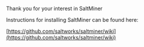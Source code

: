 Thank you for your interest in SaltMiner

Instructions for installing SaltMiner can be found here:

[https://github.com/saltworks/saltminer/wiki](https://github.com/saltworks/saltminer/wiki)


